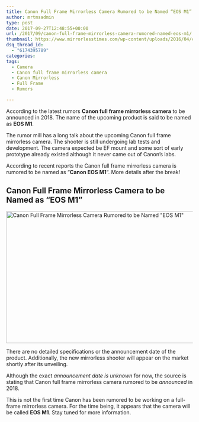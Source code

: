 ```yaml
---
title: Canon Full Frame Mirrorless Camera Rumored to be Named “EOS M1”
author: mrtmsadmin
type: post
date: 2017-09-27T12:48:55+00:00
url: /2017/09/canon-full-frame-mirrorless-camera-rumored-named-eos-m1/
thumbnail: https://www.mirrorlesstimes.com/wp-content/uploads/2016/04/canon-full-frame-mirrorless-camera-rumors.jpg
dsq_thread_id:
  - "6174395789"
categories:
tags:
  - Camera
  - Canon full frame mirrorless camera
  - Canon Mirrorless
  - Full Frame
  - Rumors

---
```

According to the latest rumors **Canon full frame mirrorless camera** to be announced in 2018. The name of the upcoming product is said to be named as **EOS M1**.

The rumor mill has a long talk about the upcoming Canon full frame mirrorless camera. The shooter is still undergoing lab tests and development. The camera expected be EF mount and some sort of early prototype already existed although it never came out of Canon’s labs.

According to recent reports the Canon full frame mirrorless camera is rumored to be named as &#8220;**Canon EOS M1**&#8220;. More details after the break!

## Canon Full Frame Mirrorless Camera to be Named as &#8220;EOS M1&#8221;

[<img class="aligncenter wp-image-142 size-full" title="Canon Full Frame Mirrorless Camera Rumored to be Named &quot;EOS M1&quot;" src="https://i0.wp.com/www.mirrorlesstimes.com/wp-content/uploads/2016/04/canon-full-frame-mirrorless-camera-rumors.jpg?resize=600%2C355&#038;ssl=1" alt="Canon Full Frame Mirrorless Camera Rumored to be Named &quot;EOS M1&quot;" width="600" height="355" srcset="https://i0.wp.com/www.mirrorlesstimes.com/wp-content/uploads/2016/04/canon-full-frame-mirrorless-camera-rumors.jpg?w=900&ssl=1 900w, https://i0.wp.com/www.mirrorlesstimes.com/wp-content/uploads/2016/04/canon-full-frame-mirrorless-camera-rumors.jpg?resize=300%2C178&ssl=1 300w, https://i0.wp.com/www.mirrorlesstimes.com/wp-content/uploads/2016/04/canon-full-frame-mirrorless-camera-rumors.jpg?resize=768%2C455&ssl=1 768w" sizes="(max-width: 600px) 100vw, 600px" data-recalc-dims="1" />][1]

There are no detailed specifications or the announcement date of the product. Additionally, the new mirrorless shooter will appear on the market shortly after its unveiling.

Although the exact _announcement date is unknown_ for now, the source is stating that Canon full frame mirrorless camera rumored to be _announced_ in 2018.

This is not the first time Canon has been rumored to be working on a full-frame mirrorless camera. For the time being, it appears that the camera will be called **EOS M1**. Stay tuned for more information.

 [1]: https://i0.wp.com/www.mirrorlesstimes.com/wp-content/uploads/2016/04/canon-full-frame-mirrorless-camera-rumors.jpg?ssl=1
